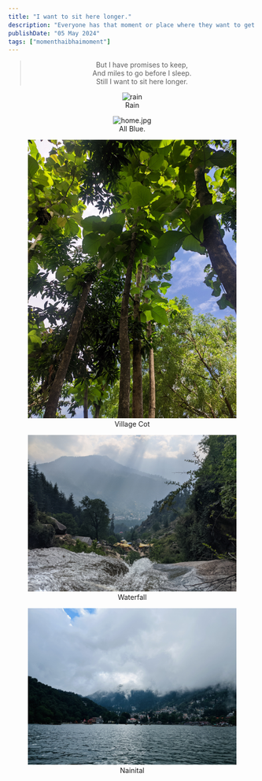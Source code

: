```yaml
---
title: "I want to sit here longer."
description: "Everyone has that moment or place where they want to get stuck. I too have a few."
publishDate: "05 May 2024"
tags: ["momenthaibhaimoment"]
---
```

<div style="text-align: center;">
  <blockquote>
    But I have promises to keep,<br>
    And miles to go before I sleep.<br>
    Still I want to sit here longer.
  </blockquote>
</div>

<figure style="text-align: center;">
  <img src="rain.jpg" alt="rain">
  <figcaption>Rain</figcaption>
</figure>

<figure style="text-align: center;">
  <img src="" alt="home.jpg">
  <figcaption>All Blue.</figcaption>
</figure>

<figure style="text-align: center;">
  <img src="junglefort.jpg" alt="fort">
  <figcaption>Village Cot</figcaption>
</figure>

<figure style="text-align: center;">
  <img src="manali.jpg" alt="fall">
  <figcaption>Waterfall</figcaption>
</figure>

<figure style="text-align: center;">
  <img src="src/content/post/sit-here-longer/nainital.jpg" alt="lake">
  <figcaption>Nainital</figcaption>
</figure>

